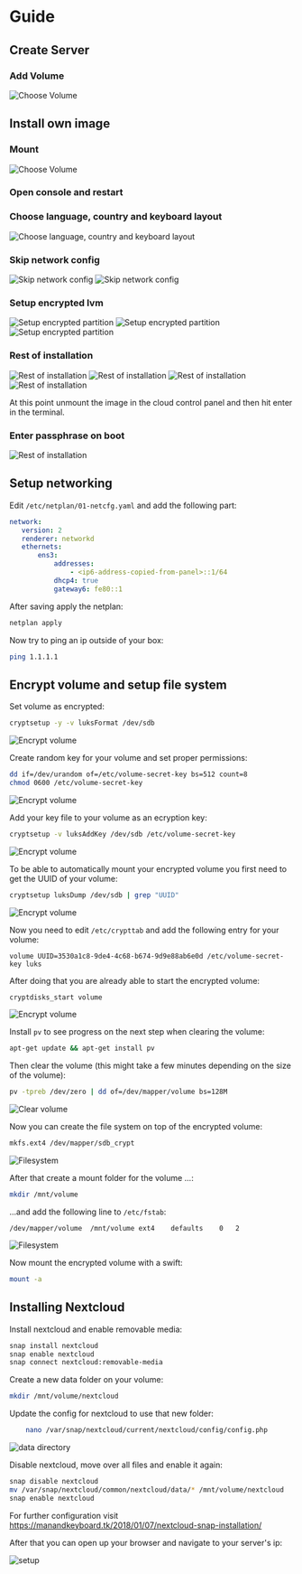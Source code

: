 # Guide

## Create Server

### Add Volume

![Choose Volume](images/01-choose-volume.png)

## Install own image

### Mount

![Choose Volume](images/02-choose-image.png)

### Open console and restart

### Choose language, country and keyboard layout

![Choose language, country and keyboard layout](images/03-install-part1.png)

### Skip network config

![Skip network config](images/04-install-part2.png)
![Skip network config](images/05-install-part3.png)

### Setup encrypted lvm

![Setup encrypted partition](images/06-install-part4.png)
![Setup encrypted partition](images/07-install-part5.png)
![Setup encrypted partition](images/08-install-part6.png)

### Rest of installation

![Rest of installation](images/09-install-part7.png)
![Rest of installation](images/10-install-part8.png)
![Rest of installation](images/11-install-part9.png)
![Rest of installation](images/12-install-part10.png)

At this point unmount the image in the cloud control panel and then hit enter in the terminal.

### Enter passphrase on boot

![Rest of installation](images/13-enter-passphrase.png)

## Setup networking

 Edit `/etc/netplan/01-netcfg.yaml` and add the following part:

 ```yaml
network:
    version: 2
    renderer: networkd
    ethernets:
        ens3:
            addresses:
                - <ip6-address-copied-from-panel>::1/64
            dhcp4: true
            gateway6: fe80::1
```

After saving apply the netplan:

```bash
netplan apply
```

Now try to ping an ip outside of your box:

```bash
ping 1.1.1.1
```

## Encrypt volume and setup file system

Set volume as encrypted:

```bash
cryptsetup -y -v luksFormat /dev/sdb
```

![Encrypt volume](images/15-encrypt-volume.png)

Create random key for your volume and set proper permissions:

```bash
dd if=/dev/urandom of=/etc/volume-secret-key bs=512 count=8
chmod 0600 /etc/volume-secret-key
```

![Encrypt volume](images/15-encrypt-volume-1.png)

Add your key file to your volume as an ecryption key:

```bash
cryptsetup -v luksAddKey /dev/sdb /etc/volume-secret-key
```

![Encrypt volume](images/15-encrypt-volume-2.png)

To be able to automatically mount your encrypted volume you first need to get the UUID of your volume:

```bash
cryptsetup luksDump /dev/sdb | grep "UUID"
```

![Encrypt volume](images/15-encrypt-volume-3.png)

Now you need to edit `/etc/crypttab` and add the following entry for your volume:

    volume UUID=3530a1c8-9de4-4c68-b674-9d9e88ab6e0d /etc/volume-secret-key luks

After doing that you are already able to start the encrypted volume:

```bash
cryptdisks_start volume
```

![Encrypt volume](images/15-encrypt-volume-4.png)

Install `pv` to see progress on the next step when clearing the volume:

```bash
apt-get update && apt-get install pv
```

Then clear the volume (this might take a few minutes depending on the size of the volume):

```bash
pv -tpreb /dev/zero | dd of=/dev/mapper/volume bs=128M
```

![Clear volume](images/16-clear-volume.png)

Now you can create the file system on top of the encrypted volume:

```bash
mkfs.ext4 /dev/mapper/sdb_crypt
```

![Filesystem](images/17-create-filesystem.png)

After that create a mount folder for the volume ...:

```bash
mkdir /mnt/volume
```

...and add the following line to `/etc/fstab`:

    /dev/mapper/volume  /mnt/volume ext4    defaults    0   2

![Filesystem](images/17-create-filesystem-1.png)

Now mount the encrypted volume with a swift:

```bash
mount -a
```

## Installing Nextcloud

Install nextcloud and enable removable media:

```bash
snap install nextcloud
snap enable nextcloud
snap connect nextcloud:removable-media
```

Create a new data folder on your volume:

```bash
mkdir /mnt/volume/nextcloud
```

Update the config for nextcloud to use that new folder:

```bash
    nano /var/snap/nextcloud/current/nextcloud/config/config.php
```

![data directory](images/18-set-data-directory.png)

Disable nextcloud, move over all files and enable it again:

```bash
snap disable nextcloud
mv /var/snap/nextcloud/common/nextcloud/data/* /mnt/volume/nextcloud
snap enable nextcloud
```

For further configuration visit <https://manandkeyboard.tk/2018/01/07/nextcloud-snap-installation/>

After that you can open up your browser and navigate to your server's ip:

![setup](images/19-setup-nextcloud.png)
